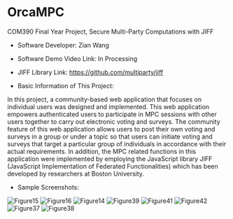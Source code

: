 # OrcaMPC

COM390 Final Year Project, Secure Multi-Party Computations with JIFF

- Software Developer: Zian Wang

- Software Demo Video Link: In Processing

- JIFF Library Link: https://github.com/multiparty/jiff

- Basic Information of This Project:

In this project, a community-based web application that focuses on individual users 
was designed and implemented. This web application empowers authenticated users to 
participate in MPC sessions with other users together to carry out electronic voting and 
surveys. The community feature of this web application allows users to post their own 
voting and surveys in a group or under a topic so that users can initiate voting and
surveys that target a particular group of individuals in accordance with their actual 
requirements. In addition, the MPC related functions in this application were 
implemented by employing the JavaScript library JIFF (JavaScript Implementation of 
Federated Functionalities) which has been developed by researchers at Boston 
University.

- Sample Screenshots:

![Figure15](https://user-images.githubusercontent.com/50388951/130571975-c3363b50-348b-4cda-856a-f001e0ac0b61.png)
![Figure16](https://user-images.githubusercontent.com/50388951/130571997-b54aef3c-7cd4-4eb3-a7e8-379611b06a32.png)
![Figure14](https://user-images.githubusercontent.com/50388951/130571949-c2364668-5a06-40b0-b3d2-f580c709d461.png)
![Figure39](https://user-images.githubusercontent.com/50388951/130572115-428af916-fa9d-4058-a159-c9b8928893e8.png)
![Figure41](https://user-images.githubusercontent.com/50388951/130572121-7cb8e1fe-e055-4e14-a13c-37b193fa60e5.png)
![Figure42](https://user-images.githubusercontent.com/50388951/130572133-9e65f9d8-d581-41d5-b4b5-71dd7556818e.png)
![Figure37](https://user-images.githubusercontent.com/50388951/130572079-ee8c2f01-1adb-4f2f-a1d6-8e6d65f312e8.png)
![Figure38](https://user-images.githubusercontent.com/50388951/130572086-cafc9a34-5583-4d30-a6bb-daaefc793aee.png)

